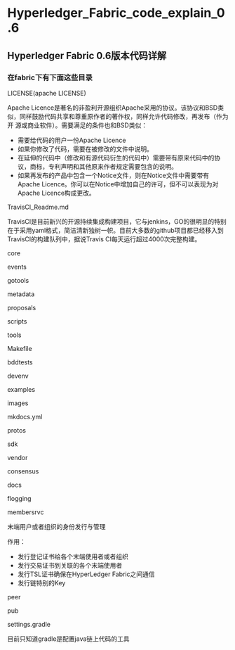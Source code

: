 # Hyperledger_Fabric_code_explain_0.6

## Hyperledger Fabric 0.6版本代码详解

### 在fabric下有下面这些目录

LICENSE(apache LICENSE) 

Apache Licence是著名的非盈利开源组织Apache采用的协议。该协议和BSD类似，同样鼓励代码共享和尊重原作者的著作权，同样允许代码修改，再发布（作为开 源或商业软件）。需要满足的条件也和BSD类似：
* 需要给代码的用户一份Apache Licence
* 如果你修改了代码，需要在被修改的文件中说明。
* 在延伸的代码中（修改和有源代码衍生的代码中）需要带有原来代码中的协议，商标，专利声明和其他原来作者规定需要包含的说明。
* 如果再发布的产品中包含一个Notice文件，则在Notice文件中需要带有Apache Licence。你可以在Notice中增加自己的许可，但不可以表现为对Apache Licence构成更改。

TravisCI_Readme.md 

TravisCI是目前新兴的开源持续集成构建项目，它与jenkins，GO的很明显的特别在于采用yaml格式，简洁清新独树一帜。目前大多数的github项目都已经移入到TravisCI的构建队列中，据说Travis CI每天运行超过4000次完整构建。

core    

events	

gotools     

metadata	 

proposals  

scripts	     

tools

Makefile   

bddtests	       

devenv  

examples  

images      

mkdocs.yml  

protos     

sdk		     

vendor

consensus	       

docs   

flogging  

membersrvc

末端用户或者组织的身份发行与管理

作用：
 * 发行登记证书给各个末端使用者或者组织
 * 发行交易证书到关联的各个末端使用者
 * 发行TSL证书确保在HyperLedger Fabric之间通信
 * 发行链特别的Key

peer	 

pub	    

settings.gradle

目前只知道gradle是配置java链上代码的工具
